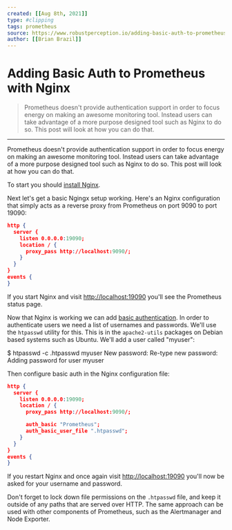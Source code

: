 ```yaml
---
created: [[Aug 8th, 2021]]
type: #clipping
tags: prometheus 
source: https://www.robustperception.io/adding-basic-auth-to-prometheus-with-nginx
author: [[Brian Brazil]] 
---
```

# Adding Basic Auth to Prometheus with Nginx

> Prometheus doesn't provide authentication support in order to focus energy on making an awesome monitoring tool. Instead users can take advantage of a more purpose designed tool such as Nginx to do so. This post will look at how you can do that.

---
Prometheus doesn't provide authentication support in order to focus energy on making an awesome monitoring tool. Instead users can take advantage of a more purpose designed tool such as Nginx to do so. This post will look at how you can do that.

To start you should [install Nginx](http://nginx.org/en/docs/install.html).

Next let's get a basic Ngingx setup working. Here's an Nginx configuration that simply acts as a reverse proxy from Prometheus on port 9090 to port 19090:
```json
http {
  server {
    listen 0.0.0.0:19090;
    location / {
      proxy_pass http://localhost:9090/;
    }
  }
}
events {
}
```

If you start Nginx and visit [http://localhost:19090](http://localhost:19090/) you'll see the Prometheus status page.

Now that Nginx is working we can add [basic authentication](https://en.wikipedia.org/wiki/Basic_access_authentication). In order to authenticate users we need a list of usernames and passwords. We'll use the `htpasswd` utility for this. This is in the `apache2-utils` packages on Debian based systems such as Ubuntu. We'll add a user called "myuser":

$ htpasswd -c .htpasswd myuser
New password: 
Re-type new password: 
Adding password for user myuser

Then configure basic auth in the Nginx configuration file:
```json
http {
  server {
    listen 0.0.0.0:19090;
    location / { 
      proxy_pass http://localhost:9090/;

      auth_basic "Prometheus";
      auth_basic_user_file ".htpasswd";
    }
  }
}
events {
}
```

If you restart Nginx and once again visit [http://localhost:19090](http://localhost:19090/) you'll now be asked for your username and password.

Don't forget to lock down file permissions on the `.htpasswd` file, and keep it outside of any paths that are served over HTTP. The same approach can be used with other components of Prometheus, such as the Alertmanager and Node Exporter.
